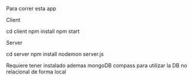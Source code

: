 Para correr esta app

Client

cd client
npm install
npm start

Server

cd server
npm install
nodemon server.js

Requiere tener instalado ademas mongoDB compass para utilizar la DB no relacional de forma local